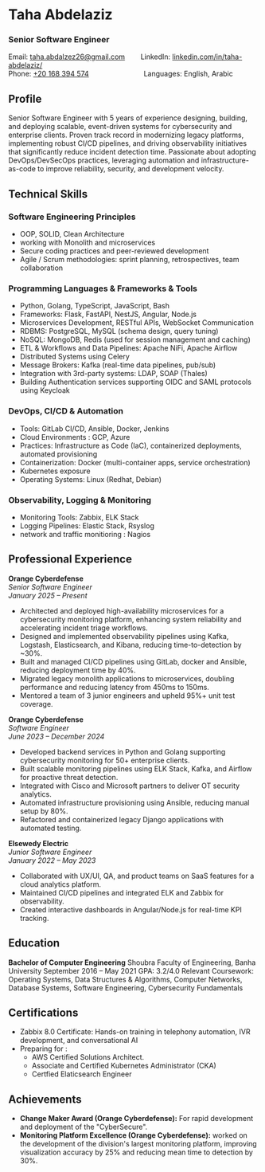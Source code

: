# **Taha Abdelaziz**
### Senior Software Engineer  
Email: [taha.abdalzez26@gmail.com](mailto:taha.abdalzez26@gmail.com)
&nbsp;&nbsp;&nbsp;&nbsp;&nbsp;&nbsp;&nbsp;LinkedIn: [linkedin.com/in/taha-abdelaziz/](https://linkedin.com/in/taha-abdelaziz/)  
Phone: [+20 168 394 574](tel:+20168394574)
&nbsp;&nbsp;&nbsp;&nbsp;&nbsp;&nbsp;&nbsp;&nbsp;&nbsp;&nbsp;&nbsp;&nbsp;&nbsp;&nbsp;&nbsp;&nbsp;&nbsp;&nbsp;&nbsp;&nbsp;&nbsp;&nbsp;&nbsp;&nbsp;&nbsp;&nbsp;&nbsp;Languages: English, Arabic 

## Profile

Senior Software Engineer with 5 years of experience designing, building, and deploying scalable, event-driven systems for cybersecurity and enterprise clients. Proven track record in modernizing legacy platforms, implementing robust CI/CD pipelines, and driving observability initiatives that significantly reduce incident detection time. Passionate about adopting DevOps/DevSecOps practices, leveraging automation and infrastructure-as-code to improve reliability, security, and development velocity.

## Technical Skills

### Software Engineering Principles

* OOP, SOLID, Clean Architecture
* working with Monolith and microservices
* Secure coding practices and peer-reviewed development
* Agile / Scrum methodologies: sprint planning, retrospectives, team collaboration

### Programming Languages & Frameworks & Tools

* Python, Golang, TypeScript, JavaScript, Bash
* Frameworks: Flask, FastAPI, NestJS, Angular, Node.js
* Microservices Development, RESTful APIs, WebSocket Communication
* RDBMS: PostgreSQL, MySQL (schema design, query tuning)
* NoSQL: MongoDB, Redis (used for session management and caching)
* ETL & Workflows and Data Pipelines: Apache NiFi, Apache Airflow
* Distributed Systems using Celery 
* Message Brokers: Kafka (real-time data pipelines, pub/sub)
* Integration with 3rd-party systems: LDAP, SOAP (Thales)
* Building Authentication services supporting OIDC and SAML protocols using Keycloak

### DevOps, CI/CD & Automation

* Tools: GitLab CI/CD, Ansible, Docker, Jenkins
* Cloud Environments : GCP, Azure
* Practices: Infrastructure as Code (IaC), containerized deployments, automated provisioning
* Containerization: Docker (multi-container apps, service orchestration)
* Kubernetes exposure
* Operating Systems: Linux (Redhat, Debian)

### Observability, Logging & Monitoring

* Monitoring Tools: Zabbix, ELK Stack
* Logging Pipelines: Elastic Stack, Rsyslog
* network and traffic monitioring : Nagios

## Professional Experience

**Orange Cyberdefense**  
*Senior Software Engineer*  
*January 2025 – Present*

* Architected and deployed high-availability microservices for a cybersecurity monitoring platform, enhancing system reliability and accelerating incident triage workflows.
* Designed and implemented observability pipelines using Kafka, Logstash, Elasticsearch, and Kibana, reducing time-to-detection by \~30%.
* Built and managed CI/CD pipelines using GitLab, docker and Ansible, reducing deployment time by 40%.
* Migrated legacy monolith applications to microservices, doubling performance and reducing latency from 450ms to 150ms.
* Mentored a team of 3 junior engineers and upheld 95%+ unit test coverage.

**Orange Cyberdefense**  
*Software Engineer*  
*June 2023 – December 2024*

* Developed backend services in Python and Golang supporting cybersecurity monitoring for 50+ enterprise clients.
* Built scalable monitoring pipelines using ELK Stack, Kafka, and Airflow for proactive threat detection.
* Integrated with Cisco and Microsoft partners to deliver OT security analytics.
* Automated infrastructure provisioning using Ansible, reducing manual setup by 80%.
* Refactored and containerized legacy Django applications with automated testing.

**Elsewedy Electric**  
*Junior Software Engineer*  
*January 2022 – May 2023*  

* Collaborated with UX/UI, QA, and product teams on SaaS features for a cloud analytics platform.
* Maintained CI/CD pipelines and integrated ELK and Zabbix for observability.
* Created interactive dashboards in Angular/Node.js for real-time KPI tracking.

## Education

**Bachelor of Computer Engineering**
Shoubra Faculty of Engineering, Banha University
September 2016 – May 2021
GPA: 3.2/4.0
Relevant Coursework: Operating Systems, Data Structures & Algorithms, Computer Networks, Database Systems, Software Engineering, Cybersecurity Fundamentals

## Certifications

* Zabbix 8.0 Certificate: Hands-on training in telephony automation, IVR development, and conversational AI
* Preparing for :
  * AWS Certified Solutions Architect.
  * Associate and Certified Kubernetes Administrator (CKA)
  * Certfied Elaticsearch Engineer

## Achievements

* **Change Maker Award (Orange Cyberdefense):** For rapid development and deployment of the "CyberSecure".
* **Monitoring Platform Excellence (Orange Cyberdefense):** worked on the development of the division's largest monitoring platform, improving visualization accuracy by 25% and reducing mean time to detection by 30%.
